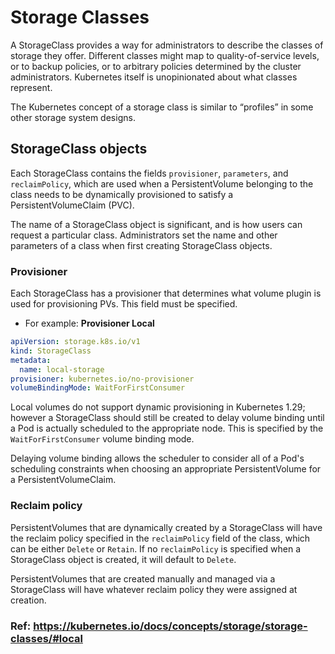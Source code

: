 # Storage Classes
A StorageClass provides a way for administrators to describe the classes of storage they offer. Different classes might map to quality-of-service levels, or to backup policies, or to arbitrary policies determined by the cluster administrators. Kubernetes itself is unopinionated about what classes represent.

The Kubernetes concept of a storage class is similar to “profiles” in some other storage system designs.
## StorageClass objects 
Each StorageClass contains the fields `provisioner`, `parameters`, and `reclaimPolicy`, which are used when a PersistentVolume belonging to the class needs to be dynamically provisioned to satisfy a PersistentVolumeClaim (PVC).

The name of a StorageClass object is significant, and is how users can request a particular class. Administrators set the name and other parameters of a class when first creating StorageClass objects.
### Provisioner
Each StorageClass has a provisioner that determines what volume plugin is used for provisioning PVs. This field must be specified.
- For example: **Provisioner Local**
```yml
apiVersion: storage.k8s.io/v1
kind: StorageClass
metadata:
  name: local-storage
provisioner: kubernetes.io/no-provisioner
volumeBindingMode: WaitForFirstConsumer
```
Local volumes do not support dynamic provisioning in Kubernetes 1.29; however a StorageClass should still be created to delay volume binding until a Pod is actually scheduled to the appropriate node. This is specified by the `WaitForFirstConsumer` volume binding mode.

Delaying volume binding allows the scheduler to consider all of a Pod's scheduling constraints when choosing an appropriate PersistentVolume for a PersistentVolumeClaim.

### Reclaim policy
PersistentVolumes that are dynamically created by a StorageClass will have the reclaim policy specified in the `reclaimPolicy` field of the class, which can be either `Delete` or `Retain`. If no `reclaimPolicy` is specified when a StorageClass object is created, it will default to `Delete`.

PersistentVolumes that are created manually and managed via a StorageClass will have whatever reclaim policy they were assigned at creation.

### Ref: https://kubernetes.io/docs/concepts/storage/storage-classes/#local
